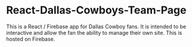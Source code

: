 # React-Dallas-Cowboys-Team-Page

This is a React / Firebase app for Dallas Cowboy fans. It is intended to be interactive and allow the fan the ability to manage their own site. This is hosted on Firebase.
